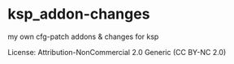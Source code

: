 # ksp_addon-changes
my own cfg-patch addons &amp; changes for ksp

License: Attribution-NonCommercial 2.0 Generic (CC BY-NC 2.0) 
